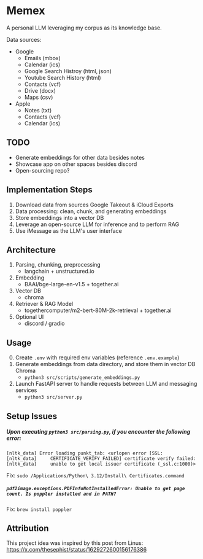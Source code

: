 # Memex

A personal LLM leveraging my corpus as its knowledge base.

Data sources:
- Google
    - Emails (mbox)
    - Calendar (ics)
    - Google Search Histroy (html, json)
    - Youtube Search History (html)
    - Contacts (vcf)
    - Drive (docx)
    - Maps (csv)
- Apple
    - Notes (txt)
    - Contacts (vcf)
    - Calendar (ics)


## TODO
- Generate embeddings for other data besides notes
- Showcase app on other spaces besides discord
- Open-sourcing repo?


## Implementation Steps

1. Download data from sources Google Takeout & iCloud Exports
2. Data processing: clean, chunk, and generating embeddings
3. Store embeddings into a vector DB
4. Leverage an open-source LLM for inference and to perform RAG
5. Use iMessage as the LLM's user interface


## Architecture

1. Parsing, chunking, preprocessing
    - langchain + unstructured.io
2. Embedding
    - BAAI/bge-large-en-v1.5 + together.ai
3. Vector DB
    - chroma
4. Retriever & RAG Model
    - togethercomputer/m2-bert-80M-2k-retrieval + together.ai
5. Optional UI
    - discord / gradio


## Usage

0. Create `.env` with required env variables (reference `.env.example`)
1. Generate embeddings from data directory, and store them in vector DB Chroma
    - `python3 src/scripts/generate_embeddings.py`
2. Launch FastAPI server to handle requests between LLM and messaging services
    - `python3 src/server.py`


## Setup Issues

##### Upon executing `python3 src/parsing.py`, if you encounter the following error:
```
[nltk_data] Error loading punkt_tab: <urlopen error [SSL:
[nltk_data]     CERTIFICATE_VERIFY_FAILED] certificate verify failed:
[nltk_data]     unable to get local issuer certificate (_ssl.c:1000)>
```

Fix: `sudo /Applications/Python\ 3.12/Install\ Certificates.command`


##### `pdf2image.exceptions.PDFInfoNotInstalledError: Unable to get page count. Is poppler installed and in PATH?`

Fix: `brew install poppler`


## Attribution

This project idea was inspired by this post from Linus: https://x.com/thesephist/status/1629272600156176386
